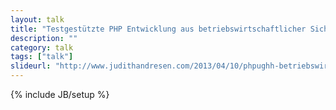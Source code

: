 ```yaml
---
layout: talk
title: "Testgestützte PHP Entwicklung aus betriebswirtschaftlicher Sicht"
description: ""
category: talk
tags: ["talk"]
slideurl: "http://www.judithandresen.com/2013/04/10/phpughh-betriebswirtschaft-testgest%C3%BCtzte-php-entwicklung/"
---
```

{% include JB/setup %}
